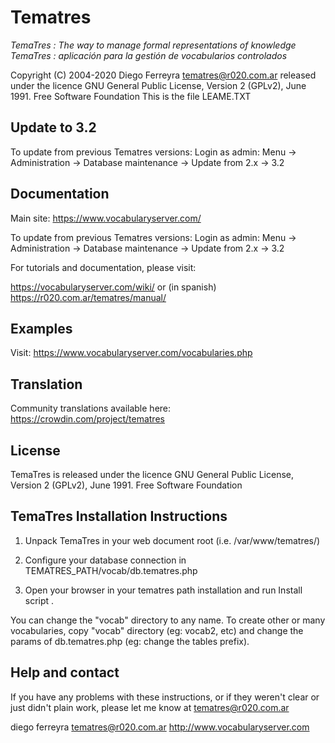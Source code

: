 # Tematres
*TemaTres : The way to manage formal representations of knowledge*
*TemaTres : aplicación para la gestión de vocabularios controlados*

Copyright (C) 2004-2020 Diego Ferreyra tematres@r020.com.ar
released under the licence GNU General Public License, Version 2 (GPLv2), June 1991. Free Software Foundation
This is the file LEAME.TXT

## Update to 3.2
To update from previous Tematres versions: Login as admin: Menu -> Administration -> Database maintenance -> Update from 2.x -> 3.2

## Documentation

Main site: https://www.vocabularyserver.com/

To update from previous Tematres versions: Login as admin: Menu -> Administration -> Database maintenance -> Update from 2.x -> 3.2

For tutorials and documentation, please visit:

https://vocabularyserver.com/wiki/ or (in spanish) https://r020.com.ar/tematres/manual/

## Examples

Visit: https://www.vocabularyserver.com/vocabularies.php

## Translation

Community translations available here: https://crowdin.com/project/tematres

## License

TemaTres is released under the licence GNU General Public License, Version 2 (GPLv2), June 1991. Free Software Foundation

## TemaTres Installation Instructions

1. Unpack TemaTres in your web document root (i.e. /var/www/tematres/)

2. Configure your database connection in TEMATRES_PATH/vocab/db.tematres.php

3. Open your browser in your tematres path installation and run Install script .

You can change the "vocab" directory to any name. To create other or many vocabularies,  copy "vocab" directory (eg: vocab2, etc) and change the params of db.tematres.php (eg: change the tables prefix).

## Help and contact

If you have any problems with these instructions, or if they weren't clear
or just didn't plain work, please let me know at tematres@r020.com.ar

diego ferreyra
tematres@r020.com.ar
http://www.vocabularyserver.com
